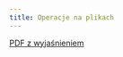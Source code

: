 ```yaml
---
title: Operacje na plikach
---
```

[PDF z wyjaśnieniem](https://github.com/62koen/notatki/blob/v4/attachments/C%2B%2B/operacje_na_plikach.pdf)